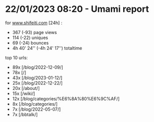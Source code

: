 # 22/01/2023 08:20 - Umami report
for www.shifeiti.com [24h] :

 - 367 (-93) page views
 - 114 (-22) uniques
 - 69 (-24) bounces
 - 4h 40' 24'' (-4h 24' 17'') totaltime


top 10 urls:
 - 89x [/blog/2022-12-09/]
 - 78x [/]
 - 43x [/blog/2023-01-12/]
 - 25x [/blog/2022-12-22/]
 - 20x [/about/]
 - 15x [/wiki/]
 - 12x [/blog/categories/%E6%8A%80%E6%9C%AF/]
 - 8x [/blog/categories/]
 - 7x [/blog/2022-05-07/]
 - 7x [/bbtalk/]


